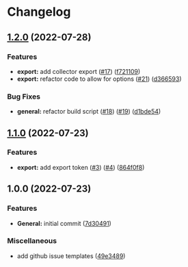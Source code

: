# Changelog

## [1.2.0](https://github.com/versumstudios/cli/compare/v1.1.0...v1.2.0) (2022-07-28)

### Features

- **export:** add collector export ([#17](https://github.com/versumstudios/cli/issues/17)) ([f721109](https://github.com/versumstudios/cli/commit/f7211096b77789a14c9d4b4714b59ff3ac56fc68))
- **export:** refactor code to allow for options ([#21](https://github.com/versumstudios/cli/issues/21)) ([d366593](https://github.com/versumstudios/cli/commit/d366593be3495d301f8c44362a1be1a78c25f333))

### Bug Fixes

- **general:** refactor build script ([#18](https://github.com/versumstudios/cli/issues/18)) ([#19](https://github.com/versumstudios/cli/issues/19)) ([d1bde54](https://github.com/versumstudios/cli/commit/d1bde54a7e539bc23bceb11cc1574ddb9fd9b068))

## [1.1.0](https://github.com/versumstudios/cli/compare/v1.0.0...v1.1.0) (2022-07-23)

### Features

- **export:** add export token ([#3](https://github.com/versumstudios/cli/issues/3)) ([#4](https://github.com/versumstudios/cli/issues/4)) ([864f0f8](https://github.com/versumstudios/cli/commit/864f0f8a423938715e9331e6f458c422ab27a165))

## 1.0.0 (2022-07-23)

### Features

- **General:** initial commit ([7d30491](https://github.com/versumstudios/cli/commit/7d3049152d19ce89fc0c7513ebb7243f017ebf47))

### Miscellaneous

- add github issue templates ([49e3489](https://github.com/versumstudios/cli/commit/49e3489c1259215ad88acb68f8742aad6982e853))
